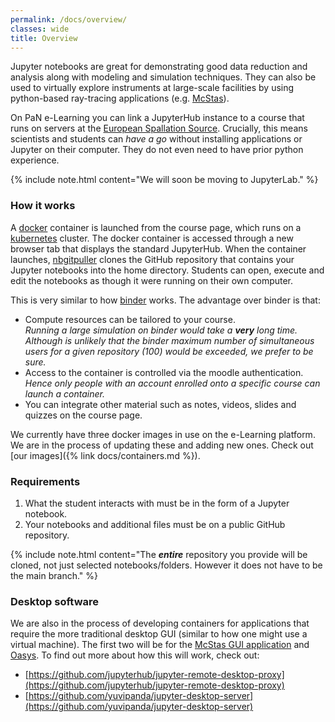 ```yaml
---
permalink: /docs/overview/
classes: wide
title: Overview
---
```


Jupyter notebooks are great for demonstrating good data reduction and analysis along with modeling and simulation techniques. They can also be used to virtually explore instruments at large-scale facilities by using python-based ray-tracing applications (e.g. [McStas](https://www.mcstas.org/)).   

On PaN e-Learning you can link a JupyterHub instance to a course that runs on servers at the [European Spallation Source](https://europeanspallationsource.se/). Crucially, this means scientists and students can _have a go_ without installing applications or Jupyter on their computer. They do not even need to have prior python experience. 

{% include note.html content="We will soon be moving to JupyterLab." %}
### How it works 

A [docker](https://docs.docker.com/get-started/overview/) container is launched from the course page, which runs on a [kubernetes](https://kubernetes.io/) cluster. The docker container is accessed through a new browser tab that displays the standard JupyterHub. When the container launches, [nbgitpuller](https://jupyterhub.github.io/nbgitpuller/) clones the GitHub repository that contains your Jupyter notebooks into the home directory. Students can open, execute and edit the notebooks as though it were running on their own computer. 


This is very similar to how [binder](https://mybinder.readthedocs.io/en/latest/) works. The advantage over binder is that:
- Compute resources can be tailored to your course.  
_Running a large simulation on binder would take a **very** long time. Although is unlikely that the binder maximum number of simultaneous users for a given repository (100) would be exceeded, we prefer to be sure._
- Access to the container is controlled via the moodle authentication.   
_Hence only people with an account enrolled onto a specific course can launch a container._
- You can integrate other material such as notes, videos, slides and quizzes on the course page. 

We currently have three docker images in use on the e-Learning platform. We are in the process of updating these and adding new ones. Check out [our images]({% link docs/containers.md %}).  

### Requirements

1. What the student interacts with must be in the form of a Jupyter notebook.
2. Your notebooks and additional files must be on a public GitHub repository.

{% include note.html content="The ***entire*** repository you provide will be cloned, not just selected notebooks/folders. However it does not have to be the main branch." %}


### Desktop software 

We are also in the process of developing containers for applications that require the more traditional desktop GUI (similar to how one might use a virtual machine). The first two will be for the [McStas GUI application](https://www.mcstas.org/) and [Oasys](https://www.aps.anl.gov/Science/Scientific-Software/OASYS). To find out more about how this will work, check out:
- [https://github.com/jupyterhub/jupyter-remote-desktop-proxy](https://github.com/jupyterhub/jupyter-remote-desktop-proxy)
- [https://github.com/yuvipanda/jupyter-desktop-server](https://github.com/yuvipanda/jupyter-desktop-server)



